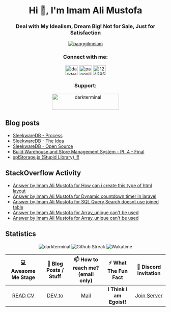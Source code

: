 <h1 align="center">Hi 👋, I'm Imam Ali Mustofa</h1>
<h3 align="center">Deal with My Idealism, Dream Big! Not for Sale, Just for Satisfaction</h3>
<p align="center">
  <a href="https://twitter.com/panggilmeiam" target="blank"><img src="https://img.shields.io/twitter/follow/panggilmeiam?logo=twitter&style=for-the-badge" alt="panggilmeiam" /></a>
</p>

<p align="center">
  <h3 align="center">Connect with me:</h3>
  <p align="center">
  <a href="https://dev.to/darkterminal" target="blank"><img align="center" src="https://raw.githubusercontent.com/rahuldkjain/github-profile-readme-generator/master/src/images/icons/Social/devto.svg" alt="darkterminal" height="30" width="40" /></a>
  <a href="https://twitter.com/panggilmeiam" target="blank"><img align="center" src="https://raw.githubusercontent.com/rahuldkjain/github-profile-readme-generator/master/src/images/icons/Social/twitter.svg" alt="panggilmeiam" height="30" width="40" /></a>
  <a href="https://stackoverflow.com/users/12439522" target="blank"><img align="center" src="https://raw.githubusercontent.com/rahuldkjain/github-profile-readme-generator/master/src/images/icons/Social/stack-overflow.svg" alt="12439522" height="30" width="40" /></a>
  </p>
</p>

<h3 align="center">Support:</h3>
<p align="center"><a href="https://www.buymeacoffee.com/darkterminal"> <img align="center" src="https://cdn.buymeacoffee.com/buttons/v2/default-yellow.png" height="50" width="210" alt="darkterminal" /></a></p>

## Blog posts
<!-- BLOG-POST-LIST:START -->
- [SleekwareDB - Process](https://dev.to/darkterminal/sleekwaredb-process-2d8i)
- [SleekwareDB - The Idea](https://dev.to/darkterminal/sleekwaredb-the-idea-134h)
- [SleekwareDB - Open Source](https://dev.to/darkterminal/sleekwaredb-open-source-5b6k)
- [Build Warehouse and Store Management System - Pt. 4 - Final](https://dev.to/darkterminal/build-warehouse-and-store-management-system-pt-4-final-4c29)
- [splStorage.js &lpar;Stupid Library&rpar; !!!](https://dev.to/darkterminal/splstoragejs-stupid-library--boh)
<!-- BLOG-POST-LIST:END -->

## StackOverflow Activity
<!-- STACKOVERFLOW:START -->
- [Answer by Imam Ali Mustofa for How can i create this type of html layout](https://stackoverflow.com/questions/72148577/how-can-i-create-this-type-of-html-layout/72148610#72148610)
- [Answer by Imam Ali Mustofa for Dynamic countdown timer in laravel](https://stackoverflow.com/questions/71536287/dynamic-countdown-timer-in-laravel/71536548#71536548)
- [Answer by Imam Ali Mustofa for SQL Query Search doesnt use joined table](https://stackoverflow.com/questions/70795418/sql-query-search-doesnt-use-joined-table/70796452#70796452)
- [Answer by Imam Ali Mustofa for Array_unique can&#39;t be used](https://stackoverflow.com/questions/70643168/array-unique-cant-be-used/70643399#70643399)
- [Answer by Imam Ali Mustofa for Array_unique can&#39;t be used](https://stackoverflow.com/questions/70643168/array-unique-cant-be-used/70643217#70643217)
<!-- STACKOVERFLOW:END -->

## Statistics

<p align="center">
  <img align="center" src="https://github-readme-stats.vercel.app/api?username=darkterminal&count_private=true&show_icons=true&theme=synthwave&hide_border=true" alt="darkterminal" />
  <img align="center" src="https://github-readme-streak-stats.herokuapp.com?user=darkterminal&theme=synthwave&hide_border=true&date_format=M%20j%5B%2C%20Y%5D" alt="Github Streak" />
  <img align="center" src="https://github-readme-stats.vercel.app/api/wakatime?username=darkterminal&layout=compact&theme=synthwave&hide_border=true" alt="Wakatime">
</p>

| 💻 Awesome Me Stage | 📝 Blog Posts / Stuff | 📫 How to reach me? (email only) | ⚡ What The Fun Fact | 🔔 Discord Invitation |
|:--------------------------------------:|:--------------------------------------:|:--------------------------------------:| :--------------------------------------:|:--------------------------------------:|
| [READ CV](https://read.cv/darkterminal) | [DEV.to](https://dev.to/darkterminal) | [Mail](mailto:ddarkterminal@pm.me) | **I Think I am Egoist!** | [Join Server](https://discord.gg/zmHJBvrcYh) |
